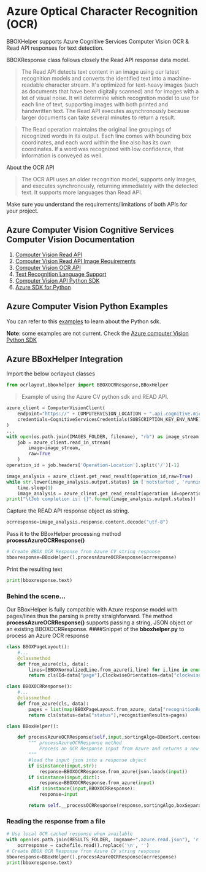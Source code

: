 # Azure Optical Character Recognition (OCR)

BBOXHelper supports Azure Cognitive Services Computer Vision OCR & Read API responses for text detection.

BBOXResponse class follows closely the Read API response data model.

>The Read API detects text content in an image using our latest recognition models and converts the identified text into a machine-readable character stream. It's optimized for text-heavy images (such as documents that have been digitally scanned) and for images with a lot of visual noise. It will determine which recognition model to use for each line of text, supporting images with both printed and handwritten text. The Read API executes asynchronously because larger documents can take several minutes to return a result.

>The Read operation maintains the original line groupings of recognized words in its output. Each line comes with bounding box coordinates, and each word within the line also has its own coordinates. If a word was recognized with low confidence, that information is conveyed as well. 

About the OCR API 
>The OCR API uses an older recognition model, supports only images, and executes synchronously, returning immediately with the detected text. It supports more languages than Read API.

Make sure you understand the requirements/limitations of both APIs for your project. 
## Azure Computer Vision Cognitive Services Computer Vision Documentation
1. [Computer Vision Read API](https://docs.microsoft.com/en-us/azure/cognitive-services/computer-vision/concept-recognizing-text#read-api)
2. [Computer Vision Read API Image Requirements](https://docs.microsoft.com/en-us/azure/cognitive-services/computer-vision/concept-recognizing-text#input-requirements)
2. [Computer Vision OCR API](https://docs.microsoft.com/en-us/azure/cognitive-services/computer-vision/concept-recognizing-text#ocr-api)
3. [Text Recognition Language Support](https://docs.microsoft.com/en-us/azure/cognitive-services/computer-vision/language-support#text-recognition)
3. [Computer Vision API Python SDK](https://github.com/Azure/azure-sdk-for-python/tree/76a0d91c32a79561a7d5666e421908e7c4cffc6a/sdk/cognitiveservices/azure-cognitiveservices-vision-computervision)
4. [Azure SDK for Python](https://azure.github.io/azure-sdk-for-python/)

## Azure Computer Vision Python Examples
You can refer to this [examples](https://github.com/Azure-Samples/cognitive-services-python-sdk-samples/tree/master/samples/vision) to learn about the Python sdk.

**Note**: some examples are not current. Check the [Azure computer Vision Python SDK](https://pypi.org/project/azure-cognitiveservices-vision-computervision/0.6.0/)

## Azure BBoxHelper Integration
Import the below ocrlayout classes
```python
from ocrlayout.bboxhelper import BBOXOCRResponse,BBoxHelper
```
>Example of using the Azure CV python sdk and READ API. 
```python
azure_client = ComputerVisionClient(
    endpoint="https://" + COMPUTERVISION_LOCATION + ".api.cognitive.microsoft.com/",
    credentials=CognitiveServicesCredentials(SUBSCRIPTION_KEY_ENV_NAME)
)
...
with open(os.path.join(IMAGES_FOLDER, filename), "rb") as image_stream:
    job = azure_client.read_in_stream(
        image=image_stream,
        raw=True
    )
operation_id = job.headers['Operation-Location'].split('/')[-1]

image_analysis = azure_client.get_read_result(operation_id,raw=True)
while str.lower(image_analysis.output.status) in ['notstarted', 'running']:
    time.sleep(1)
    image_analysis = azure_client.get_read_result(operation_id=operation_id,raw=True)
print("\tJob completion is: {}".format(image_analysis.output.status))    
```
Capture the READ API response object as string.
```python
ocrresponse=image_analysis.response.content.decode("utf-8")
```
Pass it to the BBoxHelper processing method **processAzureOCRResponse()**
```python
# Create BBOX OCR Response from Azure CV string response
bboxresponse=BBoxHelper().processAzureOCRResponse(ocrresponse)
```
Print the resulting text
```python
print(bboxresponse.text)
```

### Behind the scene...
Our BBoxHelper is fully compatible with Azure response model with pages/lines thus the parsing is pretty straighforward. 
The method **processAzureOCRResponse()** supports passing a string, JSON object or an existing BBOXOCRResponse.
####Snippet of the **bboxhelper.py** to process an Azure OCR response
```python
class BBOXPageLayout():
    #...
    @classmethod
    def from_azure(cls, data):
        lines=[BBOXNormalizedLine.from_azure(i,line) for i,line in enumerate(data["lines"])] 
        return cls(Id=data["page"],ClockwiseOrientation=data["clockwiseOrientation"],Width=data["width"],Height=data["height"],Unit=data["unit"],Lines=lines)

class BBOXOCRResponse():
    #...
    @classmethod
    def from_azure(cls, data):
        pages = list(map(BBOXPageLayout.from_azure, data["recognitionResults"]))
        return cls(status=data["status"],recognitionResults=pages)

class BBoxHelper():

    def processAzureOCRResponse(self,input,sortingAlgo=BBoxSort.contoursSort,boxSeparator:str = None):
        """ processAzureOCRResponse method
            Process an OCR Response input from Azure and returns a new BBox format OCR response.
        """
        #load the input json into a response object
        if isinstance(input,str):
            response=BBOXOCRResponse.from_azure(json.loads(input))
        if isinstance(input,dict):
            response=BBOXOCRResponse.from_azure(input)
        elif isinstance(input,BBOXOCRResponse):
            response=input

        return self.__processOCRResponse(response,sortingAlgo,boxSeparator)        
```

### Reading the response from a file 
```python
# Use local OCR cached response when available
with open(os.path.join(RESULTS_FOLDER, imgname+".azure.read.json"), 'r') as cachefile:
    ocrresponse = cachefile.read().replace('\n', '')
# Create BBOX OCR Response from Azure CV string response
bboxresponse=BBoxHelper().processAzureOCRResponse(ocrresponse)
print(bboxresponse.text)
```